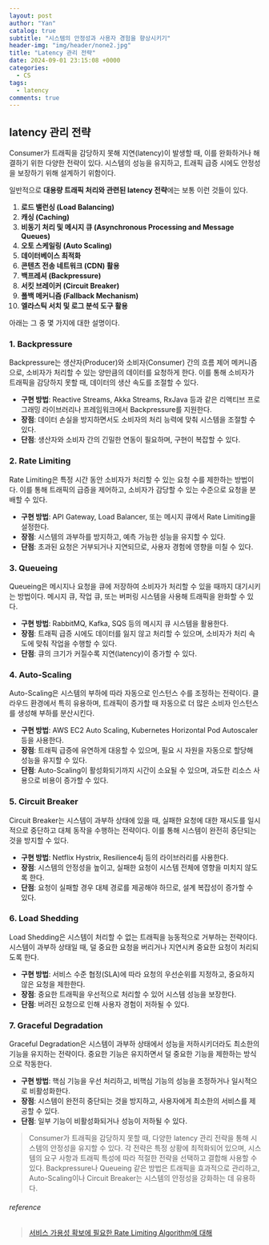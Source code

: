 ```yaml
---
layout: post
author: "Yan"
catalog: true
subtitle: "시스템의 안정성과 사용자 경험을 향상시키기"
header-img: "img/header/none2.jpg"
title: "Latency 관리 전략"
date: 2024-09-01 23:15:08 +0000
categories:
  - CS
tags:
  - latency
comments: true
---
```


## latency 관리 전략

Consumer가 트래픽을 감당하지 못해 지연(latency)이 발생할 때, 이를 완화하거나 해결하기 위한 다양한 전략이 있다. 시스템의 성능을 유지하고, 트래픽 급증 시에도 안정성을 보장하기 위해 설계하기 위함이다.  

일반적으로 **대용량 트래픽 처리와 관련된 latency 전략**에는 보통 이런 것들이 있다.

1. **로드 밸런싱 (Load Balancing)**
2. **캐싱 (Caching)**
3. **비동기 처리 및 메시지 큐 (Asynchronous Processing and Message Queues)**
4. **오토 스케일링 (Auto Scaling)**
5. **데이터베이스 최적화**
6. **콘텐츠 전송 네트워크 (CDN) 활용**
7. **백프레셔 (Backpressure)**
8. **서킷 브레이커 (Circuit Breaker)**
9. **폴백 메커니즘 (Fallback Mechanism)**
10. **엘라스틱 서치 및 로그 분석 도구 활용**


아래는 그 중 몇 가지에 대한 설명이다.

### 1. **Backpressure**

Backpressure는 생산자(Producer)와 소비자(Consumer) 간의 흐름 제어 메커니즘으로, 소비자가 처리할 수 있는 양만큼의 데이터를 요청하게 한다. 이를 통해 소비자가 트래픽을 감당하지 못할 때, 데이터의 생산 속도를 조절할 수 있다.

- **구현 방법**: Reactive Streams, Akka Streams, RxJava 등과 같은 리액티브 프로그래밍 라이브러리나 프레임워크에서 Backpressure를 지원한다.
- **장점**: 데이터 손실을 방지하면서도 소비자의 처리 능력에 맞춰 시스템을 조절할 수 있다.
- **단점**: 생산자와 소비자 간의 긴밀한 연동이 필요하며, 구현이 복잡할 수 있다.

### 2. **Rate Limiting**

Rate Limiting은 특정 시간 동안 소비자가 처리할 수 있는 요청 수를 제한하는 방법이다. 이를 통해 트래픽의 급증을 제어하고, 소비자가 감당할 수 있는 수준으로 요청을 분배할 수 있다.

- **구현 방법**: API Gateway, Load Balancer, 또는 메시지 큐에서 Rate Limiting을 설정한다.
- **장점**: 시스템의 과부하를 방지하고, 예측 가능한 성능을 유지할 수 있다.
- **단점**: 초과된 요청은 거부되거나 지연되므로, 사용자 경험에 영향을 미칠 수 있다.

### 3. **Queueing**

Queueing은 메시지나 요청을 큐에 저장하여 소비자가 처리할 수 있을 때까지 대기시키는 방법이다. 메시지 큐, 작업 큐, 또는 버퍼링 시스템을 사용해 트래픽을 완화할 수 있다.

- **구현 방법**: RabbitMQ, Kafka, SQS 등의 메시지 큐 시스템을 활용한다.
- **장점**: 트래픽 급증 시에도 데이터를 잃지 않고 처리할 수 있으며, 소비자가 처리 속도에 맞춰 작업을 수행할 수 있다.
- **단점**: 큐의 크기가 커질수록 지연(latency)이 증가할 수 있다.

### 4. **Auto-Scaling**

Auto-Scaling은 시스템의 부하에 따라 자동으로 인스턴스 수를 조정하는 전략이다. 클라우드 환경에서 특히 유용하며, 트래픽이 증가할 때 자동으로 더 많은 소비자 인스턴스를 생성해 부하를 분산시킨다.

- **구현 방법**: AWS EC2 Auto Scaling, Kubernetes Horizontal Pod Autoscaler 등을 사용한다.
- **장점**: 트래픽 급증에 유연하게 대응할 수 있으며, 필요 시 자원을 자동으로 할당해 성능을 유지할 수 있다.
- **단점**: Auto-Scaling이 활성화되기까지 시간이 소요될 수 있으며, 과도한 리소스 사용으로 비용이 증가할 수 있다.

### 5. **Circuit Breaker**

Circuit Breaker는 시스템이 과부하 상태에 있을 때, 실패한 요청에 대한 재시도를 일시적으로 중단하고 대체 동작을 수행하는 전략이다. 이를 통해 시스템이 완전히 중단되는 것을 방지할 수 있다.

- **구현 방법**: Netflix Hystrix, Resilience4j 등의 라이브러리를 사용한다.
- **장점**: 시스템의 안정성을 높이고, 실패한 요청이 시스템 전체에 영향을 미치지 않도록 한다.
- **단점**: 요청이 실패할 경우 대체 경로를 제공해야 하므로, 설계 복잡성이 증가할 수 있다.

### 6. **Load Shedding**

Load Shedding은 시스템이 처리할 수 없는 트래픽을 능동적으로 거부하는 전략이다. 시스템이 과부하 상태일 때, 덜 중요한 요청을 버리거나 지연시켜 중요한 요청이 처리되도록 한다.

- **구현 방법**: 서비스 수준 협정(SLA)에 따라 요청의 우선순위를 지정하고, 중요하지 않은 요청을 제한한다.
- **장점**: 중요한 트래픽을 우선적으로 처리할 수 있어 시스템 성능을 보장한다.
- **단점**: 버려진 요청으로 인해 사용자 경험이 저하될 수 있다.

### 7. **Graceful Degradation**

Graceful Degradation은 시스템이 과부하 상태에서 성능을 저하시키더라도 최소한의 기능을 유지하는 전략이다. 중요한 기능은 유지하면서 덜 중요한 기능을 제한하는 방식으로 작동한다.

- **구현 방법**: 핵심 기능을 우선 처리하고, 비핵심 기능의 성능을 조정하거나 일시적으로 비활성화한다.
- **장점**: 시스템이 완전히 중단되는 것을 방지하고, 사용자에게 최소한의 서비스를 제공할 수 있다.
- **단점**: 일부 기능이 비활성화되거나 성능이 저하될 수 있다.


> Consumer가 트래픽을 감당하지 못할 때, 다양한 latency 관리 전략을 통해 시스템의 안정성을 유지할 수 있다. 각 전략은 특정 상황에 최적화되어 있으며, 시스템의 요구 사항과 트래픽 특성에 따라 적절한 전략을 선택하고 결합해 사용할 수 있다. Backpressure나 Queueing 같은 방법은 트래픽을 효과적으로 관리하고, Auto-Scaling이나 Circuit Breaker는 시스템의 안정성을 강화하는 데 유용하다.

###### reference


> [서비스 가용성 확보에 필요한 Rate Limiting Algorithm에 대해](https://www.mimul.com/blog/about-rate-limit-algorithm/)